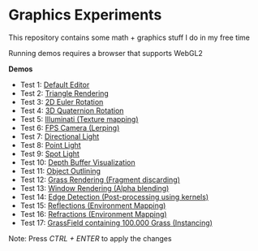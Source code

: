 # Graphics Experiments

This repository contains some math + graphics stuff I do in my free time

Running demos requires a browser that supports WebGL2

**Demos**

* Test 1: [Default Editor](https://omarhuseynov011.github.io/GraphicsExperiments/Default/)
* Test 2: [Triangle Rendering](https://omarhuseynov011.github.io/GraphicsExperiments/Triangle/)
* Test 3: [2D Euler Rotation](https://omarhuseynov011.github.io/GraphicsExperiments/EulerRotation/)
* Test 4: [3D Quaternion Rotation](https://omarhuseynov011.github.io/GraphicsExperiments/QuatRotation/)
* Test 5: [Illuminati (Texture mapping)](https://omarhuseynov011.github.io/GraphicsExperiments/Illuminati/)
* Test 6: [FPS Camera (Lerping)](https://omarhuseynov011.github.io/GraphicsExperiments/FPSCamera/)
* Test 7: [Directional Light](https://omarhuseynov011.github.io/GraphicsExperiments/Lighting/)
* Test 8: [Point Light](https://omarhuseynov011.github.io/GraphicsExperiments/PointLighting/)
* Test 9: [Spot Light](https://omarhuseynov011.github.io/GraphicsExperiments/SpotLight/)
* Test 10: [Depth Buffer Visualization](https://omarhuseynov011.github.io/GraphicsExperiments/Depth/)
* Test 11: [Object Outlining](https://omarhuseynov011.github.io/GraphicsExperiments/Stencil/)
* Test 12: [Grass Rendering (Fragment discarding)](https://omarhuseynov011.github.io/GraphicsExperiments/Grass/)
* Test 13: [Window Rendering (Alpha blending)](https://omarhuseynov011.github.io/GraphicsExperiments/Windows/)
* Test 14: [Edge Detection (Post-processing using kernels)](https://omarhuseynov011.github.io/GraphicsExperiments/PostProcess/)
* Test 15: [Reflections (Environment Mapping)](https://omarhuseynov011.github.io/GraphicsExperiments/SkyBox/)
* Test 16: [Refractions (Environment Mapping)](https://omarhuseynov011.github.io/GraphicsExperiments/SkyBox2/)
* Test 17: [GrassField containing 100.000 Grass (Instancing)](https://omarhuseynov011.github.io/GraphicsExperiments/InstancedGrass/)

Note: Press _CTRL + ENTER_ to apply the changes
